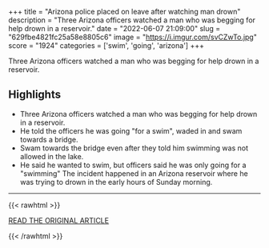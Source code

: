 +++
title = "Arizona police placed on leave after watching man drown"
description = "Three Arizona officers watched a man who was begging for help drown in a reservoir."
date = "2022-06-07 21:09:00"
slug = "629fbe4821fc25a58e8805c6"
image = "https://i.imgur.com/svCZwTo.jpg"
score = "1924"
categories = ['swim', 'going', 'arizona']
+++

Three Arizona officers watched a man who was begging for help drown in a reservoir.

## Highlights

- Three Arizona officers watched a man who was begging for help drown in a reservoir.
- He told the officers he was going "for a swim", waded in and swam towards a bridge.
- Swam towards the bridge even after they told him swimming was not allowed in the lake.
- He said he wanted to swim, but officers said he was only going for a "swimming" The incident happened in an Arizona reservoir where he was trying to drown in the early hours of Sunday morning.

---

{{< rawhtml >}}
  <p class="article-category">
    <a target="_blank" href="https://www.bbc.co.uk/news/world-us-canada-61712871">READ THE ORIGINAL ARTICLE</a>
  </p>
{{< /rawhtml >}}
